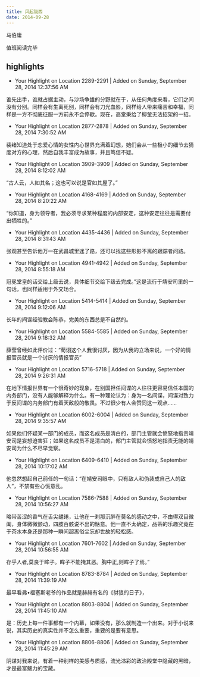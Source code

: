 ```yaml
---
title: 风起陇西
date: 2014-09-28
---
```


马伯庸

值班阅读完毕

## highlights

- Your Highlight on Location 2289-2291 | Added on Sunday, September 28, 2014 12:37:56 AM

谁先出手，谁就占据主动，与沙场争雄的分野就在于，从任何角度来看，它们之间没有分别。同样会有生离死别，同样会有刀光血影，同样给人带来痛苦和幸福，同样是一方不彻底征服一方前永不会停歇。现在，高堂秉给了柳萤无法招架的一招。

- Your Highlight on Location 2877-2878 | Added on Sunday, September 28, 2014 7:30:52 AM

裴绪知道处于恋爱心情的女性内心世界充满着幻想，她们会从一些极小的细节去猜度对方的心理，然后自我丰富成为故事，并且笃信不疑。

- Your Highlight on Location 3909-3909 | Added on Sunday, September 28, 2014 8:12:02 AM

“古人云，人如其名；这也可以说是官如其屋了。”

- Your Highlight on Location 4168-4169 | Added on Sunday, September 28, 2014 8:20:22 AM

“你知道，身为领导者，我必须寻求某种程度的内部安定，这种安定往往是需要付出牺牲的。”

- Your Highlight on Location 4435-4436 | Added on Sunday, September 28, 2014 8:31:43 AM

张观甚至告诉他万一在武昌城里迷了路，还可以找这些形影不离的跟踪者问路。

- Your Highlight on Location 4941-4942 | Added on Sunday, September 28, 2014 8:55:18 AM

冠冕堂皇的话交给上级去说，具体细节交给下级去完成。”这是流行于靖安司里的一句话，也同样适用于外交场合。

- Your Highlight on Location 5414-5414 | Added on Sunday, September 28, 2014 9:12:06 AM

长年的间谍经验教会陈恭，完美的东西总是不自然的。

- Your Highlight on Location 5584-5585 | Added on Sunday, September 28, 2014 9:18:32 AM

薛莹曾经如此评价过：“荀诩这个人我很讨厌，因为从我的立场来说，一个好的情报官员就是一个讨厌的情报官员”

- Your Highlight on Location 5716-5718 | Added on Sunday, September 28, 2014 9:26:31 AM

在地下情报世界有一个很奇妙的现象，在别国担任间谍的人往往更容易信任本国的内务部门，没有人能够解释为什么。有一种理论认为：身为一名间谍，间谍对致力于反间谍的内务部门有着天敌般的敬畏。不过很少有人会赞同这一观点……

- Your Highlight on Location 6002-6004 | Added on Sunday, September 28, 2014 9:35:57 AM

如果他们怀疑某一部门的成员，而这名成员是清白的，部门主管就会愤怒地指责靖安司是妄想迫害狂；如果这名成员不是清白的，部门主管就会愤怒地指责无能的靖安司为什么不尽早觉察。

- Your Highlight on Location 6409-6410 | Added on Sunday, September 28, 2014 10:17:02 AM

他忽然想起自己前任的一句话：“在靖安司眼中，只有敌人和伪装成自己人的敌人”，不禁有些心慌意乱。

- Your Highlight on Location 7586-7588 | Added on Sunday, September 28, 2014 10:56:27 AM

略带苦涩的香气在舌尖缱绻，让他在一刹那沉醉在莫名的感动之中，不由得双目微阖，身体微微颤动，四肢百骸说不出的惬意。他一直不太确定，品茶的乐趣究竟在于茶水本身还是那种一瞬间超离俗尘忘却世故的轻松感。

- Your Highlight on Location 7601-7602 | Added on Sunday, September 28, 2014 10:56:55 AM

存乎人者,莫良于眸子。眸子不能掩其恶。胸中正,则眸子了焉。”

- Your Highlight on Location 8783-8784 | Added on Sunday, September 28, 2014 11:39:19 AM

最早看弗•福塞斯老爷的作品就是赫赫有名的《豺狼的日子》，

- Your Highlight on Location 8803-8804 | Added on Sunday, September 28, 2014 11:45:10 AM

是：历史上每一件事都有一个内幕，如果没有，那么就制造一个出来。对于小说来说，其实历史的真实性并不怎么重要，重要的是要有意思。

- Your Highlight on Location 8806-8806 | Added on Sunday, September 28, 2014 11:45:29 AM

阴谋对我来说，有着一种别样的美感与质感，流光溢彩的政治殿堂中隐藏的黑暗，才是最富魅力的宝藏。
